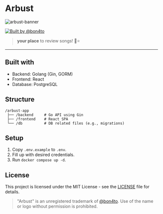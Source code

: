 # **Arbust**

![arbust-banner](https://github.com/user-attachments/assets/f16be4d3-31d5-4ea7-9a30-dca4546da0e0)

<!-- TODO: to be centered as badges grow -->
<p align="left"> 
	<a href="https://github.com/bon4to">
		<img src="https://img.shields.io/badge/Built%20by-@bon4to-blue" alt="Built by @bon4to">
	</a>
</p>

> **your place** to review songs! 🌳⭐

---

<!-- TODO: overall documentation -->

## Built with

- Backend: Golang (Gin, GORM)
- Frontend: React
- Database: PostgreSQL

## Structure

```
/arbust-app
 ├── /backend     # Go API using Gin
 ├── /frontend    # React SPA
 └── /db          # DB related files (e.g., migrations)
```

## Setup

1. Copy `.env.example` to `.env`.
2. Fill up with desired credentials.
3. Run `docker compose up -d`.

## License

This project is licensed under the MIT License - see the [LICENSE](./LICENSE) file for details.

> "Arbust" is an unregistered trademark of [@bon4to](https://github.com/bon4to). Use of the name or logo without permission is prohibited.

